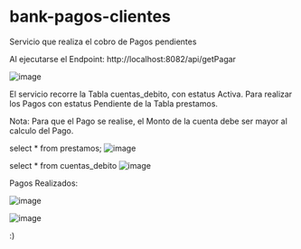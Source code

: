 # bank-pagos-clientes
Servicio que realiza el cobro de Pagos pendientes

Al ejecutarse el Endpoint: http://localhost:8082/api/getPagar

![image](https://user-images.githubusercontent.com/69737708/216451237-d986e668-93d7-4d9a-a24c-52f155ab3fb7.png)

El servicio recorre la Tabla cuentas_debito, con estatus Activa. Para realizar los Pagos con estatus Pendiente de la Tabla prestamos.

Nota: Para que el Pago se realise, el Monto de la cuenta debe ser mayor al calculo del Pago.


select * from prestamos;
![image](https://user-images.githubusercontent.com/69737708/216452448-b8501bf3-69d7-482a-9686-8440c1e45e01.png)


select * from cuentas_debito
![image](https://user-images.githubusercontent.com/69737708/216452564-8d57c87b-406a-4ce7-938a-04700c8552d6.png)

Pagos Realizados:

![image](https://user-images.githubusercontent.com/69737708/216452863-68b56f7c-0551-4a03-ad46-ce4823209fb9.png)

![image](https://user-images.githubusercontent.com/69737708/216452962-0a99991e-b15e-493f-bd29-d69093c9de2f.png)

:)
